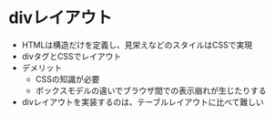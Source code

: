 # divレイアウト

* HTMLは構造だけを定義し、見栄えなどのスタイルはCSSで実現
* divタグとCSSでレイアウト
* デメリット
    * CSSの知識が必要
    * ボックスモデルの違いでブラウザ間での表示崩れが生じたりする
* divレイアウトを実装するのは、テーブルレイアウトに比べて難しい

